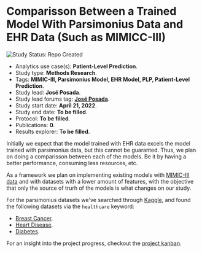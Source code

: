 Comparisson Between a Trained Model With Parsimonius Data and EHR Data (Such as MIMICC-III)
=============

<img src="https://img.shields.io/badge/Study%20Status-Repo%20Created-lightgray.svg" alt="Study Status: Repo Created">

- Analytics use case(s): **Patient-Level Prediction**.
- Study type: **Methods Research**.
- Tags: **MIMIC-III, Parsimonius Model, EHR Model, PLP, Patient-Level Prediction**.
- Study lead: **José Posada**.
- Study lead forums tag: **[José Posada](https://forums.ohdsi.org/u/jposada)**.
- Study start date: **April 21, 2022**.
- Study end date: **To be filled**.
- Protocol: **To be filled**.
- Publications: **0**.
- Results explorer: **To be filled.**

Initially we expect that the model trained with EHR data excels the model trained with parsimonius data, but this cannot be guaranted. Thus, we plan on doing a comparisson between each of the models. Be it by having a better performance, consuming less resources, etc.

As a framework we plan on implementing existing models with [MIMIC-III data](https://physionet.org/content/mimic3wdb/1.0/) and with datasets with a lower amount of features, with the objective that only the source of trurh of the models is what changes on our study.

For the parsimonius datasets we've searched through [Kaggle](https://www.kaggle.com/), and found the following datasets via the `healthcare` keyword:
  - [Breast Cancer](https://www.kaggle.com/datasets/jainilcoder/breast-cancer-dataset).
  - [Heart Disease](https://www.kaggle.com/datasets/kamilpytlak/personal-key-indicators-of-heart-disease).
  - [Diabetes](https://www.kaggle.com/datasets/uciml/pima-indians-diabetes-database).

For an insight into the project progress, checkout the [project kanban](https://github.com/EddAngulo/bioinf_202210_final_project/projects/1).
